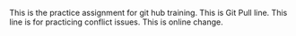This is the practice assignment for git hub training.
This is Git Pull line.
This line is for practicing conflict issues.
This is online change.